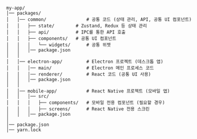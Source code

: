 ﻿```
my-app/
│── packages/
│   │── common/               # 공통 코드 (상태 관리, API, 공통 UI 컴포넌트)
│   │   ├── state/        # Zustand, Redux 등 상태 관리
│   │   ├── api/          # IPC를 통한 API 호출
│   │   ├── components/   # 공통 UI 컴포넌트
│   │   │   └── widgets/      # 공통 위젯
│   │   │── package.json
│   │
│   │── electron-app/         # Electron 프로젝트 (데스크톱 앱)
│   │   │── main/             # Electron 메인 프로세스 코드
│   │   │── renderer/         # React 코드 (공통 UI 사용)
│   │   │── package.json
│   │
│   │── mobile-app/           # React Native 프로젝트 (모바일 앱)
│   │   │── src/
│   │   │   ├── components/   # 모바일 전용 컴포넌트 (필요할 경우)
│   │   │   ├── screens/      # React Native 전용 스크린
│   │   │── package.json
│
│── package.json
│── yarn.lock
```